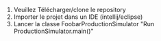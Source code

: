 1. Veuillez Télécharger/clone le repository
2. Importer le projet dans un IDE (intellij/eclipse)
3. Lancer la classe FoobarProductionSimulator "Run ProductionSimulator.main()"
